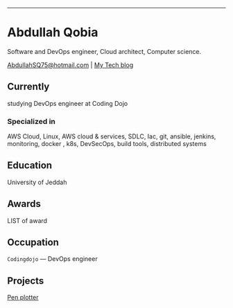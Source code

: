 ---
# Abdullah Qobia 

Software and DevOps engineer, Cloud architect, Computer science.

<div id="webaddress">
<a href="AbdullahSQ75@hotmail.com">AbdullahSQ75@hotmail.com</a>
| <a href="http://chandradeoarya.com">My Tech blog</a>
</div>


## Currently

studying DevOps engineer at Coding Dojo

### Specialized in

AWS Cloud, Linux, AWS cloud & services, SDLC, Iac, git, ansible, jenkins, monitoring, docker , k8s, DevSecOps, build tools, distributed systems



## Education

University of Jeddah 



## Awards

LIST of award


## Occupation

`Codingdojo` — DevOps engineer

## Projects

[Pen plotter](https://twitter.com/UJCCSE/status/1122490916579749888)

<!-- ### Footer

Last updated: June 2022 -->

